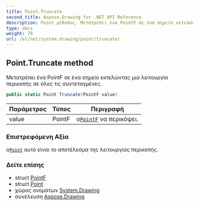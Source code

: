 ```yaml
---
title: Point.Truncate
second_title: Aspose.Drawing for .NET API Reference
description: Point μέθοδος. Μετατρέπει ένα PointF σε ένα σημείο εκτελώντας μια λειτουργία περικοπής σε όλες τις συντεταγμένες.
type: docs
weight: 70
url: /el/net/system.drawing/point/truncate/
---
```

## Point.Truncate method

Μετατρέπει ένα PointF σε ένα σημείο εκτελώντας μια λειτουργία περικοπής σε όλες τις συντεταγμένες.

```csharp
public static Point Truncate(PointF value)
```

| Παράμετρος | Τύπος | Περιγραφή |
| --- | --- | --- |
| value | PointF | ο[`PointF`](../../pointf/) να περικόψει. |

### Επιστρεφόμενη Αξία

ο[`Point`](../) αυτό είναι το αποτέλεσμα της λειτουργίας περικοπής.

### Δείτε επίσης

* struct [PointF](../../pointf/)
* struct [Point](../)
* χώρος ονομάτων [System.Drawing](../../point/)
* συνέλευση [Aspose.Drawing](../../../)


